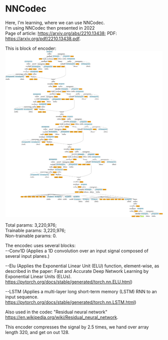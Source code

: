 # NNCodec
Here, I'm learning, where we can use NNCodec.  
I'm using NNCodec then presented in 2022  
Page of article:  https://arxiv.org/abs/2210.13438; PDF: https://arxiv.org/pdf/2210.13438.pdf.  

This is block of encoder:  
![Block of encoder](https://github.com/NikSuPNU/NNCodec/blob/main/encoder.png)

Total params: 3,220,976;  
Trainable params: 3,220,976;  
Non-trainable params: 0.  

The encodec uses several blocks:  
  --Conv1D (Applies a 1D convolution over an input signal composed of several input planes.)  
  
  --Elu (Applies the Exponential Linear Unit (ELU) function, element-wise, as described in the paper: Fast and Accurate Deep Network Learning by Exponential Linear Units (ELUs). https://pytorch.org/docs/stable/generated/torch.nn.ELU.html)  
  
  --LSTM (Applies a multi-layer long short-term memory (LSTM) RNN to an input sequence. https://pytorch.org/docs/stable/generated/torch.nn.LSTM.html)  

Also used in the codec "Residual neural network" https://en.wikipedia.org/wiki/Residual_neural_network.  

This encoder compresses the signal by 2.5 times, we hand over array length 320, and get on out 128.
